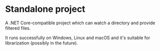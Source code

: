 # Standalone project

A .NET Core-compatible project which can watch a directory and provide filtered files.

It runs successfully on Windows, Linux and macOS and it's suitable for librarization (possibly in the future).
